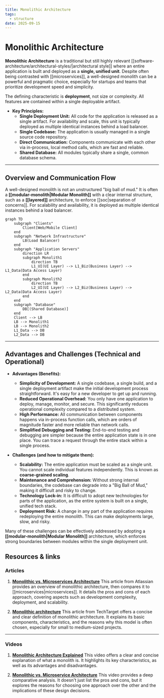 ```yaml
---
title: Monolithic Architecture
tags:
  - structure
date: 2025-09-15
---
```

# Monolithic Architecture

**Monolithic Architecture** is a traditional but still highly relevant [[software-architecture/architectural-styles/|architectural style]] where an entire application is built and deployed as a **single, unified unit**. Despite often being contrasted with [[microservices]], a well-designed monolith can be a powerful and pragmatic choice, especially for startups and teams that prioritize development speed and simplicity.

The defining characteristic is **deployment**, not size or complexity. All features are contained within a single deployable artifact.

* **Key Principles:**
    * **Single Deployment Unit:** All code for the application is released as a single artifact. For availability and scale, this unit is typically deployed as multiple identical instances behind a load balancer.
    * **Single Codebase:** The application is usually managed in a single source code repository.
    * **Direct Communication:** Components communicate with each other via in-process, local method calls, which are fast and reliable.
    * **Shared Database:** All modules typically share a single, common database schema.

---

## Overview and Communication Flow

A well-designed monolith is not an unstructured "big ball of mud." It is often a **[[modular-monolith|Modular Monolith]]** with a clear internal structure, such as a **[[layered]]** architecture, to enforce [[soc|separation of concerns]]. For scalability and availability, it is deployed as multiple identical instances behind a load balancer.

```mermaid
graph TD
    subgraph "Clients"
        Client[Web/Mobile Client]
    end
    subgraph "Network Infrastructure"
        LB(Load Balancer)
    end
    subgraph "Application Servers"
        direction LR
        subgraph Monolith1
            direction TB
            L1_UI(UI Layer) --> L1_Biz(Business Layer) --> L1_Data(Data Access Layer)
        end
        subgraph Monolith2
            direction TB
            L2_UI(UI Layer) --> L2_Biz(Business Layer) --> L2_Data(Data Access Layer)
        end
    end
    subgraph "Database"
        DB[(Shared Database)]
    end
    Client --> LB
    LB --> Monolith1
    LB --> Monolith2
    L1_Data --> DB
    L2_Data --> DB
```

---

## Advantages and Challenges (Technical and Operational)

* **Advantages (Benefits):**
    * **Simplicity of Development:** A single codebase, a single build, and a single deployment artifact make the initial development process straightforward. It's easy for a new developer to get up and running.
    * **Reduced Operational Overhead:** You only have one application to deploy, manage, monitor, and secure. This significantly reduces operational complexity compared to a distributed system.
    * **High Performance:** All communication between components happens via in-process function calls, which are orders of magnitude faster and more reliable than network calls.
    * **Simplified Debugging and Testing:** End-to-end testing and debugging are simpler because the entire application state is in one place. You can trace a request through the entire stack within a single process.

* **Challenges (and how to mitigate them):**
    * **Scalability:** The entire application must be scaled as a single unit. You cannot scale individual features independently. This is known as **coarse-grained scaling**.
    * **Maintenance and Comprehension:** Without strong internal boundaries, the codebase can degrade into a "Big Ball of Mud," making it difficult and risky to change.
    * **Technology Lock-in:** It is difficult to adopt new technologies for parts of the application, as the entire system is built on a single, unified tech stack.
    * **Deployment Risk:** A change in any part of the application requires redeploying the entire monolith. This can make deployments large, slow, and risky.

Many of these challenges can be effectively addressed by adopting a **[[modular-monolith|Modular Monolith]]** architecture, which enforces strong boundaries between modules within the single deployment unit.

## **Resources & links**

### **Articles**

1.  **[Monolithic vs. Microservices Architecture](https://www.atlassian.com/microservices/microservices-architecture/microservices-vs-monolith)**
    This article from Atlassian provides an overview of monolithic architecture, then compares it to [[microservices|microservices]]. It details the pros and cons of each approach, covering aspects such as development complexity, deployment, and scalability.

2.  **[Monolithic architecture](https://www.techtarget.com/whatis/definition/monolithic-architecture)**
    This article from TechTarget offers a concise and clear definition of monolithic architecture. It explains its basic components, characteristics, and the reasons why this model is often chosen, especially for small to medium-sized projects.

---

### **Videos**

1.  **[Monolithic Architecture Explained](https://www.youtube.com/watch?v=WffbSw-I-iU&list=PLdsOZAx8I5umhnn5LLTNJbFgwA3xbycar&index=52&pp=iAQB)**
    This video offers a clear and concise explanation of what a monolith is. It highlights its key characteristics, as well as its advantages and disadvantages.

2.  **[Monolithic vs. Microservice Architecture](https://www.youtube.com/watch?v=_07NtoK-Kns)**
    This video provides a deep comparative analysis. It doesn't just list the pros and cons, but it explores the reasons for choosing one approach over the other and the implications of these design decisions.